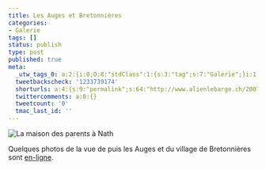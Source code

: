 ```yaml
---
title: Les Auges et Bretonnières
categories:
- Galerie
tags: []
status: publish
type: post
published: true
meta:
  _utw_tags_0: a:2:{i:0;O:8:"stdClass":1:{s:3:"tag";s:7:"Galerie";}i:1;O:8:"stdClass":1:{s:3:"tag";s:12:"Photographie";}}
  tweetbackscheck: '1233739174'
  shorturls: a:4:{s:9:"permalink";s:64:"http://www.alienlebarge.ch/2007/05/21/les-auges-et-bretonnieres/";s:7:"tinyurl";s:25:"http://tinyurl.com/ccazb5";s:4:"isgd";s:17:"http://is.gd/ikd2";s:5:"bitly";s:18:"http://bit.ly/pGvx";}
  twittercomments: a:0:{}
  tweetcount: '0'
  tmac_last_id: ''
---
```

<img src="https://dlgjp9x71cipk.cloudfront.net/2007/05/lesaugesbretonnieres.png" alt="La maison des parents à Nath" />

Quelques photos de la vue de puis les Auges et du village de Bretonnières sont <a href="http://alienlebarge.ch/picsengine/#album=11" title="L'album des Augest et Bretonnières dans la galerie">en-ligne</a>.
